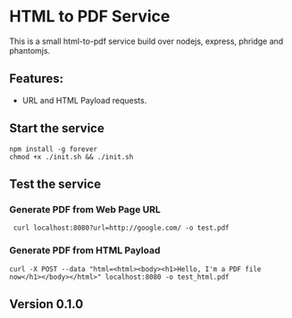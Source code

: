 ﻿# HTML to PDF Service

This is a small html-to-pdf service build over nodejs, express, phridge and phantomjs.

## Features:

* URL and HTML Payload requests.

## Start the service

``` 
npm install -g forever
chmod +x ./init.sh && ./init.sh 
```

## Test the service

### Generate PDF from Web Page URL

```  curl localhost:8080?url=http://google.com/ -o test.pdf ```

### Generate PDF from HTML Payload

``` curl -X POST --data "html=<html><body><h1>Hello, I'm a PDF file now</h1></body></html>" localhost:8080 -o test_html.pdf ```

## Version 0.1.0